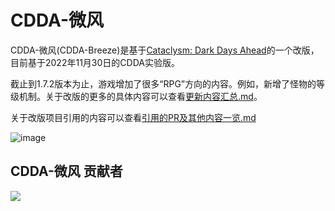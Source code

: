 # CDDA-微风

CDDA-微风(CDDA-Breeze)是基于[Cataclysm: Dark Days Ahead](https://github.com/CleverRaven/Cataclysm-DDA)的一个改版，目前基于2022年11月30日的CDDA实验版。

截止到1.7.2版本为止，游戏增加了很多“RPG”方向的内容。例如，新增了怪物的等级机制。关于改版的更多的具体内容可以查看[更新内容汇总.md](https://github.com/WhiteCloud0123/CDDA-Breeze/blob/main/%E6%9B%B4%E6%96%B0%E5%86%85%E5%AE%B9%E6%B1%87%E6%80%BB.md)。

关于改版项目引用的内容可以查看[引用的PR及其他内容一览.md](https://github.com/WhiteCloud0123/CDDA-Breeze/blob/develop/%E5%BC%95%E7%94%A8%E7%9A%84PR%E5%8F%8A%E5%85%B6%E4%BB%96%E5%86%85%E5%AE%B9%E4%B8%80%E8%A7%88.md)

![image](https://user-images.githubusercontent.com/112397151/213683749-79951139-ab3e-483d-9359-3b4d1b8acfa4.png)


## CDDA-微风 贡献者


<a href="https://github.com/WhiteCloud0123/CDDA-Breeze/graphs/contributors">
  <img src="https://contrib.rocks/image?repo=WhiteCloud0123/CDDA-Breeze" />
</a>

